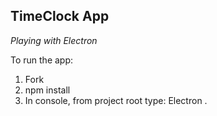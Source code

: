 ## TimeClock App
_Playing with Electron_

To run the app:
1. Fork
2. npm install
3. In console, from project root type: Electron .
